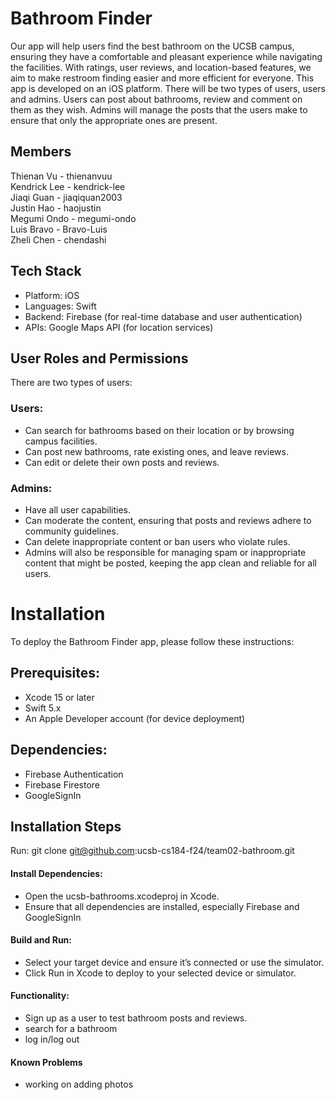 # Bathroom Finder  

Our app will help users find the best bathroom on the UCSB campus, ensuring they have a comfortable and pleasant experience while navigating the facilities. With ratings, user reviews, and location-based features, we aim to make restroom finding easier and more efficient for everyone. This app is developed on an iOS platform. There will be two types of users, users and admins. Users can post about bathrooms, review and comment on them as they wish. Admins will manage the posts that the users make to ensure that only the appropriate ones are present.

## Members  
Thienan Vu - thienanvuu    
Kendrick Lee - kendrick-lee  
Jiaqi Guan - jiaqiquan2003  
Justin Hao - haojustin  
Megumi Ondo - megumi-ondo  
Luis Bravo - Bravo-Luis  
Zheli Chen - chendashi

## Tech Stack
- Platform: iOS
- Languages: Swift
- Backend: Firebase (for real-time database and user authentication)
- APIs: Google Maps API (for location services)

## User Roles and Permissions
There are two types of users:

### Users:
- Can search for bathrooms based on their location or by browsing campus facilities.
- Can post new bathrooms, rate existing ones, and leave reviews.
- Can edit or delete their own posts and reviews.
### Admins:
- Have all user capabilities.
- Can moderate the content, ensuring that posts and reviews adhere to community guidelines.
- Can delete inappropriate content or ban users who violate rules.
- Admins will also be responsible for managing spam or inappropriate content that might be posted, keeping the app clean and reliable for all users.


# Installation
To deploy the Bathroom Finder app, please follow these instructions:

## Prerequisites:
- Xcode 15 or later
- Swift 5.x
- An Apple Developer account (for device deployment)

## Dependencies:
- Firebase Authentication
- Firebase Firestore
- GoogleSignIn

## Installation Steps
Run: git clone git@github.com:ucsb-cs184-f24/team02-bathroom.git

#### Install Dependencies:
- Open the ucsb-bathrooms.xcodeproj in Xcode.
- Ensure that all dependencies are installed, especially Firebase and GoogleSignIn

#### Build and Run:
- Select your target device and ensure it’s connected or use the simulator.
- Click Run in Xcode to deploy to your selected device or simulator.

#### Functionality:
- Sign up as a user to test bathroom posts and reviews.
- search for a bathroom
- log in/log out

#### Known Problems 
- working on adding photos

